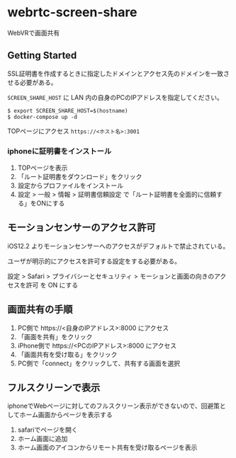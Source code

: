 # webrtc-screen-share

WebVRで画面共有

## Getting Started

SSL証明書を作成するときに指定したドメインとアクセス先のドメインを一致させる必要がある。

`SCREEN_SHARE_HOST` に LAN 内の自身のPCのIPアドレスを指定してください。

```
$ export SCREEN_SHARE_HOST=$(hostname)
$ docker-compose up -d
```

TOPページにアクセス `https://<ホスト名>:3001`

### iphoneに証明書をインストール

1. TOPページを表示
2. 「ルート証明書をダウンロード」をクリック
3. 設定からプロファイルをインストール
4. 設定 > 一般 > 情報 > 証明書信頼設定 で「ルート証明書を全面的に信頼する」をONにする

## モーションセンサーのアクセス許可

iOS12.2 よりモーションセンサーへのアクセスがデフォルトで禁止されている。

ユーザが明示的にアクセスを許可する設定をする必要がある。

設定 > Safari > プライバシーとセキュリティ > モーションと画面の向きのアクセスを許可 を ON にする

## 画面共有の手順

1. PC側で https://<自身のIPアドレス>:8000 にアクセス
2. 「画面を共有」をクリック
3. iPhone側で https://<PCのIPアドレス>:8000 にアクセス
4. 「画面共有を受け取る」をクリック
5. PC側で「connect」をクリックして、共有する画面を選択

## フルスクリーンで表示

iphoneでWebページに対してのフルスクリーン表示ができないので、回避策としてホーム画面からページを表示する

1. safariでページを開く
2. ホーム画面に追加
3. ホーム画面のアイコンからリモート共有を受け取るページを表示
